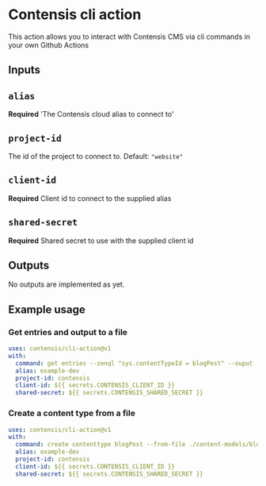 # Contensis cli action

This action allows you to interact with Contensis CMS via cli commands in your own Github Actions

## Inputs

## `alias`

**Required** 'The Contensis cloud alias to connect to'

## `project-id`

The id of the project to connect to. Default: `"website"`

## `client-id`

**Required** Client id to connect to the supplied alias

## `shared-secret`

**Required** Shared secret to use with the supplied client id

## Outputs

No outputs are implemented as yet.

## Example usage

### Get entries and output to a file

```yml
uses: contensis/cli-action@v1
with:
  command: get entries --zenql "sys.contentTypeId = blogPost" --ouput ./data/blogPosts.json
  alias: example-dev
  project-id: contensis
  client-id: ${{ secrets.CONTENSIS_CLIENT_ID }}
  shared-secret: ${{ secrets.CONTENSIS_SHARED_SECRET }}
```

### Create a content type from a file

```yml
uses: contensis/cli-action@v1
with:
  command: create contenttype blogPost --from-file ./content-models/blogPost.json
  alias: example-dev
  project-id: contensis
  client-id: ${{ secrets.CONTENSIS_CLIENT_ID }}
  shared-secret: ${{ secrets.CONTENSIS_SHARED_SECRET }}
```
